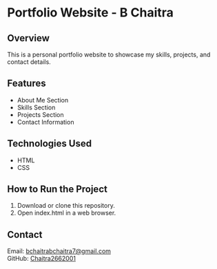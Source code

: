 # Portfolio Website - B Chaitra

## Overview
This is a personal portfolio website to showcase my skills, projects, and contact details.

## Features
- About Me Section
- Skills Section
- Projects Section
- Contact Information

## Technologies Used
- HTML
- CSS

## How to Run the Project
1. Download or clone this repository.
2. Open index.html in a web browser.

## Contact
Email: bchaitrabchaitra7@gmail.com  
GitHub: [Chaitra2662001](https://github.com/Chaitra2662001)